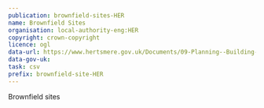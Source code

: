 ```yaml
---
publication: brownfield-sites-HER
name: Brownfield Sites
organisation: local-authority-eng:HER
copyright: crown-copyright
licence: ogl
data-url: https://www.hertsmere.gov.uk/Documents/09-Planning--Building-Control/Planning-Policy/Planning-Publications/hertsmere-brownfieldregister-2017-12-22-rev1.xlsx
data-gov-uk: 
task: csv
prefix: brownfield-site-HER
---
```


Brownfield sites

